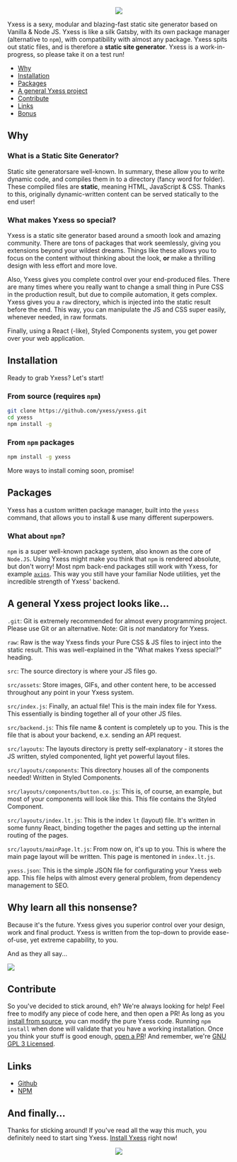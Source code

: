 <p align="center"><img src="https://yxess.github.io/assets/banner.png"/></p>

Yxess is a sexy, modular and blazing-fast static site generator based on Vanilla & Node JS. Yxess is like a silk Gatsby, with its own package manager (alternative to `npm`), with compatibility with almost any package. Yxess spits out static files, and is therefore a **static site generator**. Yxess is a work-in-progress, so please take it on a test run!

 - [Why](#why)
 - [Installation](#installation)
 - [Packages](#packages)
 - [A general Yxess project](#a-general-yxess-project-looks-like)
 - [Contribute](#contribute)
 - [Links](#links)
 - [Bonus](#why-learn-all-this-nonsense)

## Why
### What is a Static Site Generator?
Static site generatorsare well-known. In summary, these allow you to write dynamic code, and compiles them in to a directory (fancy word for folder). These compiled files are **static**, meaning HTML, JavaScript & CSS. Thanks to this, originally dynamic-written content can be served statically to the end user!

### What makes Yxess so special?
Yxess is a static site generator based around a smooth look and amazing community. There are tons of packages that work seemlessly, giving you extensions beyond your wildest dreams. Things like these allows you to focus on the content without thinking about the look, **or** make a thrilling design with less effort and more love.

Also, Yxess gives you complete control over your end-produced files. There are many times where you really want to change a small thing in Pure CSS in the production result, but due to compile automation, it gets complex. Yxess gives you a `raw` directory, which is injected into the static result before the end. This way, you can manipulate the JS and CSS super easily, whenever needed, in raw formats. 

Finally, using a React (-like), Styled Components system, you get power over your web application.

## Installation
Ready to grab Yxess? Let's start! 

### From source (requires `npm`)
```bash
git clone https://github.com/yxess/yxess.git
cd yxess
npm install -g
```

### From `npm` packages
```bash
npm install -g yxess
```

More ways to install coming soon, promise!

## Packages
Yxess has a custom written package manager, built into the `yxess` command, that allows you to install & use many different superpowers. 

### What about `npm`?
`npm` is a super well-known package system, also known as the core of `Node.JS`. Using Yxess might make you think that `npm` is rendered absolute, but don't worry! Most npm back-end packages still work with Yxess, for example [`axios`](https://www.npmjs.com/package/axios). This way you still have your familiar Node utilities, yet the incredible strength of Yxess' backend.

## A general Yxess project looks like...
`.git`: Git is extremely recommended for almost every programming project. Please use Git or an alternative. Note: Git is *not* mandatory for Yxess.

`raw`: Raw is the way Yxess finds your Pure CSS & JS files to inject into the static result. This was well-explained in the "What makes Yxess special?" heading.

`src`: The source directory is where your JS files go.

`src/assets`: Store images, GIFs, and other content here, to be accessed throughout any point in your Yxess system.

`src/index.js`: Finally, an actual file! This is the main index file for Yxess. This essentially is binding together all of your other JS files.

`src/backend.js`: This file name & content is completely up to you. This is the file that is about your backend, e.x. sending an API request.

`src/layouts`: The layouts directory is pretty self-explanatory - it stores the JS written, styled componented, light yet powerful layout files.

`src/layouts/components`: This directory houses all of the components needed! Written in Styled Components.

`src/layouts/components/button.co.js`: This is, of course, an example, but most of your components will look like this. This file contains the Styled Component.

`src/layouts/index.lt.js`: This is the index `lt` (layout) file. It's written in some funny React, binding together the pages and setting up the internal routing of the pages.

`src/layouts/mainPage.lt.js`: From now on, it's up to you. This is where the main page layout will be written. This page is mentoned in `index.lt.js`.

`yxess.json`: This is the simple JSON file for configurating your Yxess web app. This file helps with almost every general problem, from dependency management to SEO. 

## Why learn all this nonsense?
Because it's the future. Yxess gives you superior control over your design, work and final product. Yxess is written from the top-down to provide ease-of-use, yet extreme capability, to you. 

And as they all say...

<img src="https://yxess.github.io/assets/unlimited-power.gif">

## Contribute
So you've decided to stick around, eh? We're always looking for help! Feel free to modify any piece of code here, and then open a PR! As long as you [install from source](#from-source-requires-npm), you can modify the pure Yxess code. Running `npm install` when done will validate that you have a working installation. Once you think your stuff is good enough, [open a PR](https://github.com/yxess/yxess/pulls)! And remember, we're [GNU GPL 3 Licensed](LICENSE).

## Links
 - [Github](https://github.com/yxess/)
 - [NPM](https://www.npmjs.com/package/yxess)

## And finally...
Thanks for sticking around! If you've read all the way this much, you definitely need to start sing Yxess. [Install Yxess](#installation) right now!

<p align="center"><img src="https://yxess.github.io/assets/logo.png"/></p>

